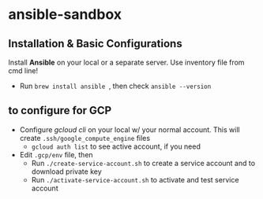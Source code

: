 # ansible-sandbox




## Installation & Basic Configurations

Install **Ansible** on your local or a separate server. Use inventory file from cmd line! 


- Run `brew install ansible `, then check `ansible --version`


## to configure for GCP

- Configure _gcloud cli_ on your local w/ your normal account. This will create `.ssh/google_compute_engine` files
    - `gcloud auth list` to see active account, if you need
- Edit `.gcp/env` file, then 
    - Run `./create-service-account.sh` to create a service account and to download private key
    - Run `./activate-service-account.sh` to activate and test service account